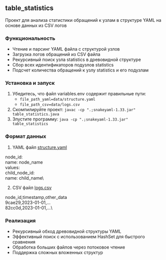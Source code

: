 ## table_statistics

Проект для анализа статистики обращений к узлам в структуре YAML на основе данных из CSV логов

### Функциональность

- Чтение и парсинг YAML файла с структурой узлов
- Загрузка логов обращений из CSV файла
- Рекурсивный поиск узла statistics в древовидной структуре
- Сбор всех идентификаторов подузлов statistics
- Подсчет количества обращений к узлу statistics и его подузлам

### Установка и запуск

1. Убедитесь, что файл variables.env содержит правильные пути:
    - `file_path_yaml=data/structure.yaml`
    - `file_path_csv=data/logs.csv`
2. Скомпилируйте проект:
`javac -cp ".;snakeyaml-1.33.jar" table_statistics.java`
3. Зпустите программу:
`java -cp ".;snakeyaml-1.33.jar" table_statistics`

### Формат данных

1. YAML файл [structure.yaml]()

node_id:\
  name: node_name\
  values:\
    child_node_id:\
      name: child_name\

2. CSV файл [logs.csv]()

node_id,timestamp,other_data\
9cae29,2023-01-01,...\
82cc0d,2023-01-01,...\

### Реализация

- Рекурсивный обход древовидной структуры YAML
- Эффективный поиск с использованием HashSet для быстрого сравнения
- Обработка больших файлов через потоковое чтение
- Поддержка сложных вложенных структур